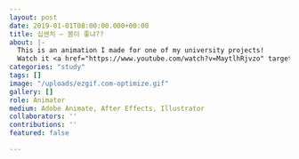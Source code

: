 ```yaml
---
layout: post
date: 2019-01-01T08:00:00.000+00:00
title: 십센치 — 봄이 좋냐??
about: |-
  This is an animation I made for one of my university projects!
  Watch it <a href="https://www.youtube.com/watch?v=MaytlhRjvzo" target="blank">here</a>
categories: "study"
tags: []
image: "/uploads/ezgif.com-optimize.gif"
gallery: []
role: Animator
medium: Adobe Animate, After Effects, Illustrator
collaborators: ''
contributions: ''
featured: false

---
```

